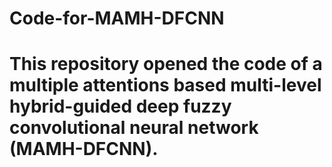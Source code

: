 # Code-for-MAMH-DFCNN
# This repository opened the code of a multiple attentions based multi-level hybrid-guided deep fuzzy convolutional neural network (MAMH-DFCNN). 
